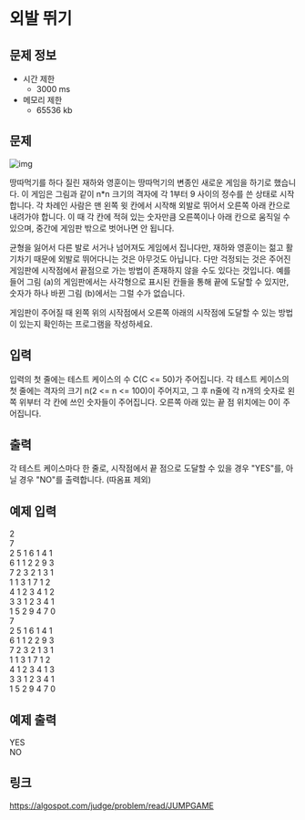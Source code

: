 # 외발 뛰기

## 문제 정보
* 시간 제한
	- 3000 ms
* 메모리 제한
	- 65536 kb

## 문제

![img](http://algospot.com/media/judge-attachments/3a3560eb4194bc927e325514b88468df/jumpgame.png )

땅따먹기를 하다 질린 재하와 영훈이는 땅따먹기의 변종인 새로운 게임을 하기로 했습니다. 이 게임은 그림과 같이 n*n 크기의 격자에 각 1부터 9 사이의 정수를 쓴 상태로 시작합니다. 각 차례인 사람은 맨 왼쪽 윗 칸에서 시작해 외발로 뛰어서 오른쪽 아래 칸으로 내려가야 합니다. 이 때 각 칸에 적혀 있는 숫자만큼 오른쪽이나 아래 칸으로 움직일 수 있으며, 중간에 게임판 밖으로 벗어나면 안 됩니다.

균형을 잃어서 다른 발로 서거나 넘어져도 게임에서 집니다만, 재하와 영훈이는 젊고 활기차기 때문에 외발로 뛰어다니는 것은 아무것도 아닙니다. 다만 걱정되는 것은 주어진 게임판에 시작점에서 끝점으로 가는 방법이 존재하지 않을 수도 있다는 것입니다. 예를 들어 그림 (a)의 게임판에서는 사각형으로 표시된 칸들을 통해 끝에 도달할 수 있지만, 숫자가 하나 바뀐 그림 (b)에서는 그럴 수가 없습니다.

게임판이 주어질 때 왼쪽 위의 시작점에서 오른쪽 아래의 시작점에 도달할 수 있는 방법이 있는지 확인하는 프로그램을 작성하세요.


## 입력

입력의 첫 줄에는 테스트 케이스의 수 C(C <= 50)가 주어집니다. 각 테스트 케이스의 첫 줄에는 격자의 크기 n(2 <= n <= 100)이 주어지고, 그 후 n줄에 각 n개의 숫자로 왼쪽 위부터 각 칸에 쓰인 숫자들이 주어집니다. 오른쪽 아래 있는 끝 점 위치에는 0이 주어집니다.


## 출력

각 테스트 케이스마다 한 줄로, 시작점에서 끝 점으로 도달할 수 있을 경우 "YES"를, 아닐 경우 "NO"를 출력합니다. (따옴표 제외)


## 예제 입력

2  
7  
2 5 1 6 1 4 1  
6 1 1 2 2 9 3  
7 2 3 2 1 3 1  
1 1 3 1 7 1 2  
4 1 2 3 4 1 2  
3 3 1 2 3 4 1  
1 5 2 9 4 7 0  
7  
2 5 1 6 1 4 1  
6 1 1 2 2 9 3  
7 2 3 2 1 3 1  
1 1 3 1 7 1 2  
4 1 2 3 4 1 3  
3 3 1 2 3 4 1  
1 5 2 9 4 7 0   


## 예제 출력

YES    
NO  

## 링크
https://algospot.com/judge/problem/read/JUMPGAME
